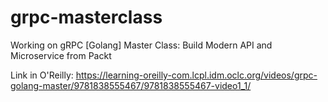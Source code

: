 # grpc-masterclass
Working on gRPC [Golang] Master Class: Build Modern API and Microservice from Packt

Link in O'Reilly: https://learning-oreilly-com.lcpl.idm.oclc.org/videos/grpc-golang-master/9781838555467/9781838555467-video1_1/